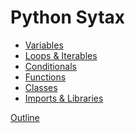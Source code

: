 Python Sytax
============

* [Variables](syntax_variables.md)
* [Loops & Iterables](syntax_loops_collections.md)
* [Conditionals](syntax_conditionals.md)
* [Functions](syntax_functions.md)
* [Classes](syntax_classes.md)
* [Imports & Libraries](syntax_importing.md)

[Outline](../outline.md)
